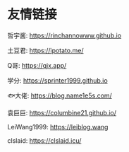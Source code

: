 # 友情链接


哲宇酱: https://rinchannowww.github.io

土豆君: https://ipotato.me/

Q哥: https://qjx.app/

学分: https://sprinter1999.github.io

🐟大佬: https://blog.name1e5s.com/

袁巨巨: https://columbine21.github.io/

LeiWang1999: https://leiblog.wang

clslaid: https://clslaid.icu/

